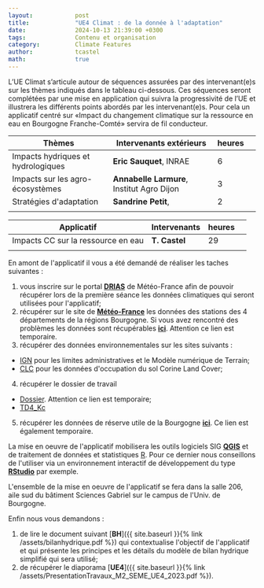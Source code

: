 ```yaml
---
layout:            post
title:             "UE4 Climat : de la donnée à l'adaptation"
date:              2024-10-13 21:39:00 +0300
tags:              Contenu et organisation
category:          Climate Features
author:            tcastel
math:              true
---
```


L’UE Climat s’articule autour de séquences assurées par des intervenant(e)s sur les thèmes indiqués dans le tableau ci-dessous. Ces séquences seront complétées par une mise en application qui suivra la progressivité de l’UE et illustrera les différents points abordés par les intervenant(e)s. Pour cela un applicatif centré sur «Impact du changement climatique sur la ressource en eau en Bourgogne Franche-Comté» servira de fil conducteur.

| Thèmes                             | Intervenants extérieurs                    | heures |   |
|------------------------------------|--------------------------------------------|--------|---|
| Impacts hydriques et hydrologiques | **Eric Sauquet**, INRAE                    | 6      |   |
| Impacts sur les agro-écosystèmes   | **Annabelle Larmure**, Institut Agro Dijon | 3      |   |
| Stratégies d'adaptation            | **Sandrine Petit**,                        | 2      |   |
|                                    |                                            |        |   |

| Applicatif                         | Intervenants  | heures |   |
|------------------------------------|---------------|--------|---|
| Impacts CC sur la ressource en eau | **T. Castel** | 29     |   |
|                                    |               |        |   |



En amont de l'applicatif il vous a été demandé de réaliser les taches suivantes :

1. vous inscrire sur le portal [**DRIAS**](http://www.drias-climat.fr/) de Météo-France afin de pouvoir récupérer lors de la première séance les données climatiques qui seront utilisées pour l'applicatif;
2. récupérer sur le site de [**Météo-France**](https://meteo.data.gouv.fr/) les données des stations des 4 départements de la régions Bourgogne. Si vous avez rencontré des problèmes les données sont récupérables [**ici**](https://filesender.renater.fr/?s=download&token=11324f87-7926-4e64-b341-34cb826c150a). Attention ce lien est temporaire.
3. récupérer des données environnementales sur les sites suivants : 
  * [IGN](https://geoservices.ign.fr/documentation/diffusion/telechargement-donnees-libres.html) pour les limites administratives et le Modèle numérique de Terrain;
  * [CLC](https://www.statistiques.developpement-durable.gouv.fr/corine-land-cover-0) pour les données d'occupation du sol Corine Land Cover;
4. récupérer le dossier de travail
  * [Dossier](https://filesender.renater.fr/?s=download&token=f17d54ba-c183-4aa9-89b7-d56827350b04). Attention ce lien est temporaire;
  * [TD4_Kc](https://filesender.renater.fr/?s=download&token=1956eb4b-dd9a-419f-836d-9b26c02eeb5a)
5. récupérer les données de réserve utile de la Bourgogne [**ici**](https://filesender.renater.fr/?s=download&token=1968da6f-779f-4f21-9f15-690fffeb53e4). Ce lien est également temporaire.

La mise en oeuvre de l'applicatif mobilisera les outils logiciels SIG [**QGIS**](https://www.qgis.org/fr/site/) et de traitement de données et statistiques [R](https://www.r-project.org/). Pour ce dernier nous conseillons de l'utiliser via un environnement interactif de développement du type [**RStudio**](https://rstudio.com/products/rstudio/download/) par exemple.

L'ensemble de la mise en oeuvre de l'applicatif se fera dans la salle 206, aile sud du bâtiment Sciences Gabriel sur le campus de l'Univ. de Bourgogne.

Enfin nous vous demandons :
1. de lire le document suivant [**BH**]({{ site.baseurl }}{% link /assets/bilanhydrique.pdf %}) qui contextualise l'objectif de l'applicatif et qui présente les principes et les détails du modèle de bilan hydrique simplifié qui sera utilisé;
2. de récupérer le diaporama [**UE4**]({{ site.baseurl }}{% link /assets/PresentationTravaux_M2_SEME_UE4_2023.pdf %}).
